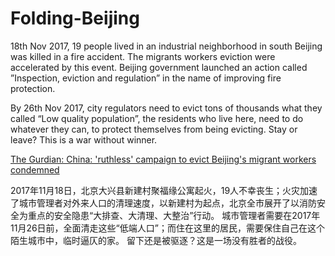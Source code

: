 # Folding-Beijing

18th Nov 2017, 19 people lived in an industrial neighborhood in south Beijing was killed in a fire accident. The migrants workers eviction were accelerated by this event. Beijing government launched an action called ”Inspection, eviction and regulation” in the name of improving fire protection. 

By 26th Nov 2017, city regulators need to evict tons of thousands what they called “Low quality population”, the residents who live here, need to do whatever they can, to protect themselves from being evicting. 
Stay or leave? This is a war without winner. 

[The Gurdian: China: 'ruthless' campaign to evict Beijing's migrant workers condemned](https://www.theguardian.com/world/2017/nov/27/china-ruthless-campaign-evict-beijings-migrant-workers-condemned)

2017年11月18日，北京大兴县新建村聚福缘公寓起火，19人不幸丧生；火灾加速了城市管理者对外来人口的清理速度，以新建村为起点，北京全市展开了以消防安全为重点的安全隐患“大排查、大清理、大整治”行动。
城市管理者需要在2017年11月26日前，全面清走这些“低端人口”；而住在这里的居民，需要保住自己在这个陌生城市中，临时逼仄的家。
留下还是被驱逐？这是一场没有胜者的战役。
